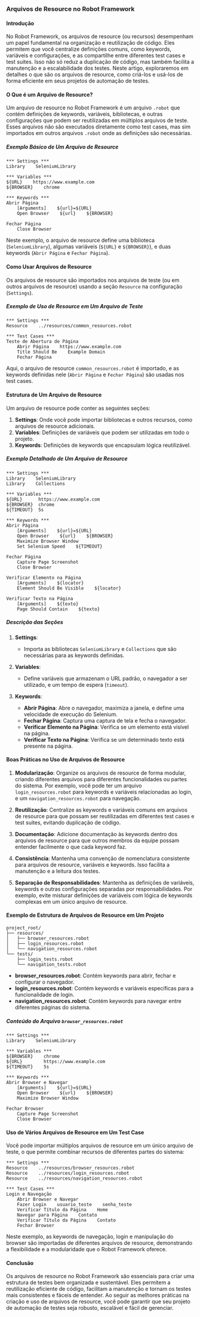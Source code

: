 ### Arquivos de Resource no Robot Framework

#### Introdução

No Robot Framework, os arquivos de resource (ou recursos) desempenham um papel fundamental na organização e reutilização de código. Eles permitem que você centralize definições comuns, como keywords, variáveis e configurações, e as compartilhe entre diferentes test cases e test suites. Isso não só reduz a duplicação de código, mas também facilita a manutenção e a escalabilidade dos testes. Neste artigo, exploraremos em detalhes o que são os arquivos de resource, como criá-los e usá-los de forma eficiente em seus projetos de automação de testes.

#### O Que é um Arquivo de Resource?

Um arquivo de resource no Robot Framework é um arquivo `.robot` que contém definições de keywords, variáveis, bibliotecas, e outras configurações que podem ser reutilizadas em múltiplos arquivos de teste. Esses arquivos não são executados diretamente como test cases, mas sim importados em outros arquivos `.robot` onde as definições são necessárias.

##### Exemplo Básico de Um Arquivo de Resource

```robot
*** Settings ***
Library    SeleniumLibrary

*** Variables ***
${URL}    https://www.example.com
${BROWSER}    chrome

*** Keywords ***
Abrir Página
    [Arguments]    ${url}=${URL}
    Open Browser    ${url}    ${BROWSER}

Fechar Página
    Close Browser
```

Neste exemplo, o arquivo de resource define uma biblioteca (`SeleniumLibrary`), algumas variáveis (`${URL}` e `${BROWSER}`), e duas keywords (`Abrir Página` e `Fechar Página`).

#### Como Usar Arquivos de Resource

Os arquivos de resource são importados nos arquivos de teste (ou em outros arquivos de resource) usando a seção `Resource` na configuração (`Settings`).

##### Exemplo de Uso de Resource em Um Arquivo de Teste

```robot
*** Settings ***
Resource    ../resources/common_resources.robot

*** Test Cases ***
Teste de Abertura de Página
    Abrir Página    https://www.example.com
    Title Should Be    Example Domain
    Fechar Página
```

Aqui, o arquivo de resource `common_resources.robot` é importado, e as keywords definidas nele (`Abrir Página` e `Fechar Página`) são usadas nos test cases.

#### Estrutura de Um Arquivo de Resource

Um arquivo de resource pode conter as seguintes seções:

1. **Settings**: Onde você pode importar bibliotecas e outros recursos, como arquivos de resource adicionais.
2. **Variables**: Definições de variáveis que podem ser utilizadas em todo o projeto.
3. **Keywords**: Definições de keywords que encapsulam lógica reutilizável.

##### Exemplo Detalhado de Um Arquivo de Resource

```robot
*** Settings ***
Library    SeleniumLibrary
Library    Collections

*** Variables ***
${URL}      https://www.example.com
${BROWSER}  chrome
${TIMEOUT}  5s

*** Keywords ***
Abrir Página
    [Arguments]    ${url}=${URL}
    Open Browser    ${url}    ${BROWSER}
    Maximize Browser Window
    Set Selenium Speed    ${TIMEOUT}

Fechar Página
    Capture Page Screenshot
    Close Browser

Verificar Elemento na Página
    [Arguments]    ${locator}
    Element Should Be Visible    ${locator}

Verificar Texto na Página
    [Arguments]    ${texto}
    Page Should Contain    ${texto}
```

##### Descrição das Seções

1. **Settings**:
   - Importa as bibliotecas `SeleniumLibrary` e `Collections` que são necessárias para as keywords definidas.

2. **Variables**:
   - Define variáveis que armazenam o URL padrão, o navegador a ser utilizado, e um tempo de espera (`timeout`).

3. **Keywords**:
   - **Abrir Página**: Abre o navegador, maximiza a janela, e define uma velocidade de execução do Selenium.
   - **Fechar Página**: Captura uma captura de tela e fecha o navegador.
   - **Verificar Elemento na Página**: Verifica se um elemento está visível na página.
   - **Verificar Texto na Página**: Verifica se um determinado texto está presente na página.

#### Boas Práticas no Uso de Arquivos de Resource

1. **Modularização**: Organize os arquivos de resource de forma modular, criando diferentes arquivos para diferentes funcionalidades ou partes do sistema. Por exemplo, você pode ter um arquivo `login_resources.robot` para keywords e variáveis relacionadas ao login, e um `navigation_resources.robot` para navegação.

2. **Reutilização**: Centralize as keywords e variáveis comuns em arquivos de resource para que possam ser reutilizadas em diferentes test cases e test suites, evitando duplicação de código.

3. **Documentação**: Adicione documentação às keywords dentro dos arquivos de resource para que outros membros da equipe possam entender facilmente o que cada keyword faz.

4. **Consistência**: Mantenha uma convenção de nomenclatura consistente para arquivos de resource, variáveis e keywords. Isso facilita a manutenção e a leitura dos testes.

5. **Separação de Responsabilidades**: Mantenha as definições de variáveis, keywords e outras configurações separadas por responsabilidades. Por exemplo, evite misturar definições de variáveis com lógica de keywords complexas em um único arquivo de resource.

#### Exemplo de Estrutura de Arquivos de Resource em Um Projeto

```
project_root/
├── resources/
│   ├── browser_resources.robot
│   ├── login_resources.robot
│   └── navigation_resources.robot
└── tests/
    ├── login_tests.robot
    └── navigation_tests.robot
```

- **browser_resources.robot**: Contém keywords para abrir, fechar e configurar o navegador.
- **login_resources.robot**: Contém keywords e variáveis específicas para a funcionalidade de login.
- **navigation_resources.robot**: Contém keywords para navegar entre diferentes páginas do sistema.

##### Conteúdo do Arquivo `browser_resources.robot`

```robot
*** Settings ***
Library    SeleniumLibrary

*** Variables ***
${BROWSER}    chrome
${URL}        https://www.example.com
${TIMEOUT}    5s

*** Keywords ***
Abrir Browser e Navegar
    [Arguments]    ${url}=${URL}
    Open Browser    ${url}    ${BROWSER}
    Maximize Browser Window

Fechar Browser
    Capture Page Screenshot
    Close Browser
```

#### Uso de Vários Arquivos de Resource em Um Test Case

Você pode importar múltiplos arquivos de resource em um único arquivo de teste, o que permite combinar recursos de diferentes partes do sistema:

```robot
*** Settings ***
Resource    ../resources/browser_resources.robot
Resource    ../resources/login_resources.robot
Resource    ../resources/navigation_resources.robot

*** Test Cases ***
Login e Navegação
    Abrir Browser e Navegar
    Fazer Login    usuario_teste    senha_teste
    Verificar Título da Página    Home
    Navegar para Página    Contato
    Verificar Título da Página    Contato
    Fechar Browser
```

Neste exemplo, as keywords de navegação, login e manipulação do browser são importadas de diferentes arquivos de resource, demonstrando a flexibilidade e a modularidade que o Robot Framework oferece.

#### Conclusão

Os arquivos de resource no Robot Framework são essenciais para criar uma estrutura de testes bem organizada e sustentável. Eles permitem a reutilização eficiente de código, facilitam a manutenção e tornam os testes mais consistentes e fáceis de entender. Ao seguir as melhores práticas na criação e uso de arquivos de resource, você pode garantir que seu projeto de automação de testes seja robusto, escalável e fácil de gerenciar.